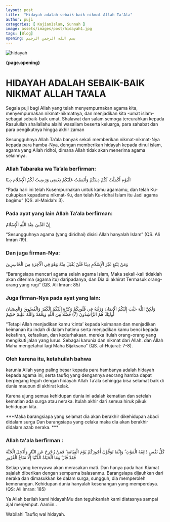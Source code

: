 ```yaml
---
layout: post
title:  "Hidayah adalah sebaik-baik nikmat Allah Ta'Ala"
author: puji
categories: [ KajianIslam, Sunnah ]
image: assets/images/post/hidayah1.jpg
tags: [Blog]
opening: بسم الله الرحمن الرحيم
---  
```


![hidayah]({{site.url}}/assets/images/post/hidayah2.jpg) 

**{page.opening}**

# HIDAYAH ADALAH SEBAIK-BAIK NIKMAT ALLAH TA’ALA

Segala puji bagi Allah yang telah menyempurnakan agama kita, menyempurnakan nikmat-nikmatnya, dan menjadikan kita -umat islam- sebagai sebaik-baik umat. Shalawat dan salam semoga tercurahkan kepada Rasulullah shallallahu alaihi wasallam beserta keluarga, para sahabat dan para pengikutnya hingga akhir zaman

Sesungguhnya Allah Ta’ala banyak sekali memberikan nikmat-nikmat-Nya kepada para hamba-Nya, dengan memberikan hidayah kepada dinul islam, agama yang Allah ridhoi, dimana Allah tidak akan menerima agama selainnya.

### Allah Tabaraka wa Ta’ala berfirman:

الْيَوْمَ أَكْمَلْتُ لَكُمْ دِينَكُمْ وَأَتْمَمْتُ عَلَيْكُمْ نِعْمَتِي وَرَضِيتُ لَكُمُ الْإِسْلَامَ دِينًا

“Pada hari ini telah Kusempurnakan untuk kamu agamamu, dan telah Ku-cukupkan kepadamu nikmat-Ku, dan telah Ku-ridhai Islam itu Jadi agama bagimu”
(QS. al-Maidah: 3).

### Pada ayat yang lain Allah Ta’ala berfirman:

إِنَّ الدِّينَ عِنْدَ اللَّهِ الْإِسْلَامُ

“Sesungguhnya agama (yang diridhai) disisi Allah hanyalah Islam”
(QS. Ali Imran :19).

### Dan juga firman-Nya:

وَمَنْ يَبْتَغِ غَيْرَ الْإِسْلَامِ دِينًا فَلَنْ يُقْبَلَ مِنْهُ وَهُوَ فِي الْآَخِرَةِ مِنَ الْخَاسِرِينَ

“Barangsiapa mencari agama selain agama Islam, Maka sekali-kali tidaklah akan diterima (agama itu) daripadanya, dan Dia di akhirat Termasuk orang-orang yang rugi”
(QS. Ali Imran: 85)

### Juga firman-Nya pada ayat yang lain:

وَلَكِنَّ اللَّهَ حَبَّبَ إِلَيْكُمُ الْإِيمَانَ وَزَيَّنَهُ فِي قُلُوبِكُمْ وَكَرَّهَ إِلَيْكُمُ الْكُفْرَ وَالْفُسُوقَ وَالْعِصْيَانَ أُولَئِكَ هُمُ الرَّاشِدُونَ (7) فَضْلًا مِنَ اللَّهِ وَنِعْمَةً وَاللَّهُ عَلِيمٌ حَكِيمٌ

“Tetapi Allah menjadikan kamu ‘cinta’ kepada keimanan dan menjadikan keimanan itu indah di dalam hatimu serta menjadikan kamu benci kepada kekafiran, kefasikan, dan kedurhakaan. mereka Itulah orang-orang yang mengikuti jalan yang lurus. Sebagai karunia dan nikmat dari Allah. dan Allah Maha mengetahui lagi Maha Bijaksana”
(QS. al-Hujurat: 7-8).

### Oleh karena itu, ketahuilah bahwa
 karunia Allah yang paling besar kepada para hambanya adalah hidayah kepada agama ini, serta taufiq yang dengannya seorang hamba dapat berpegang teguh dengan hidayah Allah Ta’ala sehingga bisa selamat baik di dunia maupun di akhirat kelak. 

Karena ujung semua kehidupan dunia ini adalah kematian dan setelah kematian ada surga atau neraka.
Itulah akhir dari semua hiruk pikuk kehidupan kita. 

***Maka barangsiapa yang selamat dia akan berakhir dikehidupan abadi didalam surga Dan barangsiapa yang celaka maka dia akan berakhir didalam azab neraka. ***

### Allah ta'ala berfirman :

كُلُّ نَفْسٍ ذَائِقَةُ الْمَوْتِ ۗ وَإِنَّمَا تُوَفَّوْنَ أُجُورَكُمْ يَوْمَ الْقِيَامَةِ ۖ فَمَنْ زُحْزِحَ عَنِ النَّارِ وَأُدْخِلَ الْجَنَّةَ فَقَدْ فَازَ ۗ وَمَا الْحَيَاةُ الدُّنْيَا إِلَّا مَتَاعُ الْغُرُورِ

Setiap yang bernyawa akan merasakan mati.
Dan hanya pada hari Kiamat sajalah diberikan dengan sempurna balasanmu.
Barangsiapa dijauhkan dari neraka dan dimasukkan ke dalam surga, sungguh, dia memperoleh kemenangan. Kehidupan dunia hanyalah kesenangan yang memperdaya.
(QS: Ali Imran: 185) 

Ya Allah berilah kami hidayahMu dan teguhkanlah kami diatasnya sampai ajal menjemput.
Aamiin..

Wabilahi Taufiq wal hidayah.
